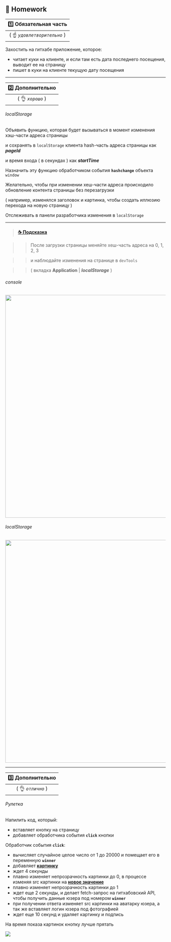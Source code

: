 ## :briefcase: Homework

| :one: Обязательная часть |
|:-:|
| ( :point_up: _`удовлетворительно`_ ) |

Захостить на гитхабе приложение, которое:

* читает куки на клиенте, и если там есть дата последнего посещения, выводит ее на страницу
* пишет в куки на клиенте текущую дату посещения

***

| :two: Дополнительно |
|:-:|
| ( :ok_hand: _`хорошо`_ ) |

###### localStorage

Объявить функцию, которая будет вызываться в момент изменения хэш-части адреса страницы 

и сохранять в `localStorage` клиента hash-часть адреса страницы как  **_pageId_**

и время входа ( в секундах ) как  **_startTime_**
 
Назначить эту функцию обработчиком  события **`hashchange`**  объекта  `window`

Желательно, чтобы при изменении хеш-части адреса происходило обновление контента страницы без перезагрузки

( например, изменялся заголовок и картинка, чтобы создать иллюзию перехода на новую страницу )

Отслеживать в панели разработчика изменения в `localStorage`

***

> #### [:coffee: Подсказка](https://garevna.github.io/js-samples/#16)

>> После загрузки страницы меняйте хеш-часть адреса на 0, 1, 2, 3 

>> и наблюдайте изменения на странице в `devTools` 

>> ( вкладка **Application** | **_localStorage_** )

###### console

<img src="https://lh6.googleusercontent.com/3nNwdMTXnNKapAUHfSGIbpX0F7qJmdQv2Pb6EDcgg8RLE1976hJR3xJPWtlVOdXlNjJods0CdIFTy4yF0XHGnQgnzLE0ppReAe_TAHmD4UyxMD_VyXzYm9ajTt2sYKyhgq3Tg-TvZfOyA4g" width="700"/><br/>
###### localStorage
<img src="https://lh4.googleusercontent.com/FtfE2BA2q0C-1AyZbMFWRsEu8apWdse_XysNtgu1QQ4idtSsC7hLD55lc5SNfxq96r9zrjF4325cYmU4C6sttWAaWcLu1jXKeaWP1_yUaAynTwVkDEyVz0aL4zIMPlEL_Hsf1kGzUUC4D_w" width="700"/>

***

| :three: Дополнительно |
|:-:|
| ( :ok_hand: _`отлично`_ ) |

###### Рулетка

Напилить код, который:

* вставляет кнопку на страницу
* добавляет обработчика события **`click`** кнопки

Обработчик события **`click`**:

* вычисляет случайное целое число от 1 до 20000 и помещает его в переменную **`winner`**
* добавляет [**картинку**](https://thumbs.gfycat.com/LivelyObviousAnhinga-size_restricted.gif)
* ждет 4 секунды
* плавно изменяет непрозрачность картинки до 0, в процессе изменяя src картинки на [**новое значение**](https://thumbs.gfycat.com/OddWideHookersealion-small.gif)
* плавно изменяет непрозрачность картинки до 1
* ждет еще 2 секунды, и делает fetch-запрос на гитхабовский API, чтобы получить данные юзера под номером **`winner`**
* при получении ответа изменяет src картинки на аватарку юзера, а так же вставляет логин юзера под фотографией 
* ждет еще 10 секунд и удаляет картинку и подпись

На время показа картинок кнопку лучше прятать

![](https://thumbs.gfycat.com/LivelyObviousAnhinga-size_restricted.gif)
